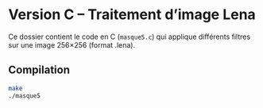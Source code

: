 # Version C – Traitement d’image Lena

Ce dossier contient le code en C (`masque5.c`) qui applique différents filtres sur une image 256×256 (format .lena).

## Compilation
```bash
make
./masque5
